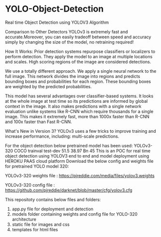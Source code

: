 # YOLO-Object-Detection
Real time Object Detection using YOLOV3 Algorithm


Comparison to Other Detectors
YOLOv3 is extremely fast and accurate.Moreover, you can easily tradeoff between speed and accuracy simply by changing the size of the model, no retraining required!

How It Works:
Prior detection systems repurpose classifiers or localizers to perform detection. They apply the model to an image at multiple locations and scales. High scoring regions of the image are considered detections.

We use a totally different approach. We apply a single neural network to the full image. This network divides the image into regions and predicts bounding boxes and probabilities for each region. These bounding boxes are weighted by the predicted probabilities.

This model has several advantages over classifier-based systems. It looks at the whole image at test time so its predictions are informed by global context in the image. It also makes predictions with a single network evaluation unlike systems like R-CNN which require thousands for a single image. This makes it extremely fast, more than 1000x faster than R-CNN and 100x faster than Fast R-CNN.

What's New in Version 3?
YOLOv3 uses a few tricks to improve training and increase performance, including: multi-scale predictions.

For the object detection below pretrained model has been used:
YOLOv3-320 COCO trainval test-dev 51.5 38.97 Bn 45
This is an POC for real time object detection using YOLOV3 end to end and model deployment using HEROKU PAAS cloud platform
Download the below config and weights file for pretrained YOLO model 320:

YOLOv3-320 weights file : https://pjreddie.com/media/files/yolov3.weights

YOLOv3-320 config file : https://github.com/pjreddie/darknet/blob/master/cfg/yolov3.cfg

This repositoty contains below files and folders:
1. app.py file for deployment and detection
2. models folder containing weights and config file for YOLO-320 architecture
3. static file for images and css
4. templates for html files
